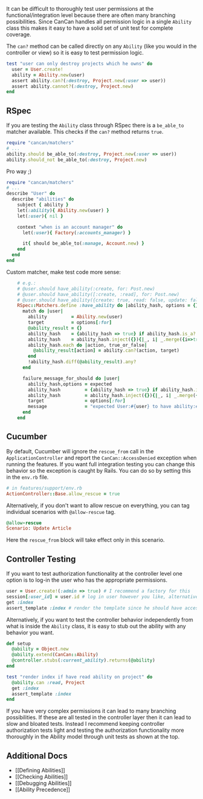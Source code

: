 It can be difficult to thoroughly test user permissions at the functional/integration level because there are often many branching possibilities. Since CanCan handles all permission logic in a single `Ability` class this makes it easy to have a solid set of unit test for complete coverage.

The `can?` method can be called directly on any `Ability` (like you would in the controller or view) so it is easy to test permission logic.

```ruby
test "user can only destroy projects which he owns" do
  user = User.create!
  ability = Ability.new(user)
  assert ability.can?(:destroy, Project.new(:user => user))
  assert ability.cannot?(:destroy, Project.new)
end
```


## RSpec

If you are testing the `Ability` class through RSpec there is a `be_able_to` matcher available. This checks if the `can?` method returns `true`.

```ruby
require "cancan/matchers"
# ...
ability.should be_able_to(:destroy, Project.new(:user => user))
ability.should_not be_able_to(:destroy, Project.new)
```

Pro way ;)

```ruby
require "cancan/matchers"
# ...
describe "User" do
  describe "abilities" do
    subject { ability }
    let(:ability){ Ability.new(user) }
    let(:user){ nil }

    context "when is an account manager" do
      let(:user){ Factory(:accounts_manager) }

      it{ should be_able_to(:manage, Account.new) }
    end
  end
end
```

Custom matcher, make test code more sense:

```ruby
    # e.g.:
    # @user.should have_ability(:create, for: Post.new)
    # @user.should have_ability([:create, :read], for: Post.new)
    # @user.should have_ability({create: true, read: false, update: false, destroy: true}, for: Post.new)
    RSpec::Matchers.define :have_ability do |ability_hash, options = {}|
      match do |user|
        ability         = Ability.new(user)
        target          = options[:for]
        @ability_result = {}
        ability_hash    = {ability_hash => true} if ability_hash.is_a? Symbol # e.g.: :create => {:create => true}
        ability_hash    = ability_hash.inject({}){|_, i| _.merge({i=>true}) } if ability_hash.is_a? Array # e.g.: [:create, :read] => {:create=>true, :read=>true}
        ability_hash.each do |action, true_or_false|
          @ability_result[action] = ability.can?(action, target)
        end
        !ability_hash.diff(@ability_result).any?
      end

      failure_message_for_should do |user|
        ability_hash,options = expected
        ability_hash         = {ability_hash => true} if ability_hash.is_a? Symbol # e.g.: :create
        ability_hash         = ability_hash.inject({}){|_, i| _.merge({i=>true}) } if ability_hash.is_a? Array # e.g.: [:create, :read] => {:create=>true, :read=>true}
        target               = options[:for]
        message              = "expected User:#{user} to have ability:#{ability_hash} for #{target}, but actual result is #{@ability_result}"
      end
    end
```

## Cucumber

By default, Cucumber will ignore the `rescue_from` call in the `ApplicationController` and report the `CanCan::AccessDenied` exception when running the features. If you want full integration testing you can change this behavior so the exception is caught by Rails. You can do so by setting this in the `env.rb` file.

```ruby
# in features/support/env.rb
ActionController::Base.allow_rescue = true
```

Alternatively, if you don't want to allow rescue on everything, you can tag individual scenarios with `@allow-rescue` tag.

```ruby
@allow-rescue
Scenario: Update Article
```

Here the `rescue_from` block will take effect only in this scenario.


## Controller Testing

If you want to test authorization functionality at the controller level one option is to log-in the user who has the appropriate permissions.

```ruby
user = User.create!(:admin => true) # I recommend a factory for this
session[:user_id] = user.id # log in user however you like, alternatively stub `current_user` method
get :index
assert_template :index # render the template since he should have access
```

Alternatively, if you want to test the controller behavior independently from what is inside the `Ability` class, it is easy to stub out the ability with any behavior you want.

```ruby
def setup
  @ability = Object.new
  @ability.extend(CanCan::Ability)
  @controller.stubs(:current_ability).returns(@ability)
end

test "render index if have read ability on project" do
  @ability.can :read, Project
  get :index
  assert_template :index
end
```

If you have very complex permissions it can lead to many branching possibilities. If these are all tested in the controller layer then it can lead to slow and bloated tests. Instead I recommend keeping controller authorization tests light and testing the authorization functionality more thoroughly in the Ability model through unit tests as shown at the top.

## Additional Docs

* [[Defining Abilities]]
* [[Checking Abilities]]
* [[Debugging Abilities]]
* [[Ability Precedence]]